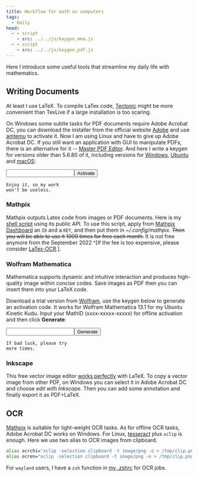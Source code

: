 ```yaml
---
title: Workflow for math on computers
tags:
  - Daily
head:
  - - script
    - src: ../../js/keygen_mma.js
  - - script
    - src: ../../js/keygen_pdf.js
---
```


Here I introduce some useful tools that streamline my daily life with mathematics.

## Writing Documents

At least I use LaTeX. To compile LaTex code, [Tectonic](https://tectonic-typesetting.github.io/en-US/index.html) might be more convenient than TexLive if a large installation is too scaring.

On Windows some subtle tasks for PDF documents
require Adobe Acrobat DC, you can download the installer from
the official website [Adobe](https://h`elpx.adobe.com/fr/acrobat/kb/acrobat-dc-downloads.html)
and use [amtemu](https://amtemu-official.com/) to activate it.
Now I am using Linux and have to give up Adobe Acrobat DC.
If you still want an application with GUI to manipulate PDFs,
there is an alternative for it -- [Master PDF Editor](https://code-industry.net/masterpdfeditor/).
And here I write a keygen for versions older than 5.6.80 of it,
including versions for [Windows](https://web.archive.org/web/20200919162559if_/https://code-industry.net/public/MasterPDFEditor-setup.exe),
[Ubuntu](https://web.archive.org/web/20210203220337/https://code-industry.net/public/master-pdf-editor-5.6.80-qt5.x86_64.deb)
and [macOS](https://web.archive.org/web/20200919165215/https://code-industry.net/public/MasterPDFEditor.dmg):

<input type="text" id="computerId"><button id="activate" class="">Activate</button>

<code id="activateCode" style="white-space:pre">Enjoy it, so my work won't be useless.</code>

### Mathpix

Mathpix outputs Latex code from images or PDF documents.
Here is my [shell script](https://github.com/JingMatrix/Shell/blob/master/archives/mathpix) using its public API.
To use this script, 
apply from [Mathpix Dashboard](https://dashboard.mathpix.com/login) an `ID` and a `KEY`,
and then put them in _~/.config/mathpix_.
~~Then you will be able to use it 1000 times for free each month.~~
It is not free anymore from the September 2022
^[If the fee is too expensive, please consider [LaTex-OCR](https://github.com/lukas-blecher/LaTeX-OCR).].



### Wolfram Mathematica

Mathematica supports dynamic and intuitive interaction and produces high-quality image within concise codes.
Save images as PDF then you can insert them into your LaTeX code.

Download a trial version from [Wolfram](https://www.wolfram.com/mathematica/trial/), 
use the keygen below to generate an activation code.
It works for Wolfram Mathematica 13.1 for my Ubuntu Kinetic Kudu.
Input your MathID (xxxx-xxxxx-xxxxx) for offline activation
and then click **Generate**:

<input type="text" id="mathId" class="" /><button id="generate" >Generate</button>

<code style="white-space:pre" id="result">If bad luck, please try more times.</code>

### Inkscape

This free vector image editor [works perfectly][4bd1a504] with LaTeX.
To copy a vector image from other PDF,
on Windows you can select it in Adobe Acrobat DC and
choose _edit with Inkscape_.
Then you can add some annotation and finally export it as PDF+LaTeX.

[4bd1a504]: https://wiki.inkscape.org/wiki/index.php/LaTeX "tutorial of LaTex in Inkscape"

## OCR

[Mathpix](#mathpix) is suitable for light-weight OCR tasks. As for offline OCR tasks,
Adobe Acrobat DC works on Windows.
For Linux, [tesseract](https://tesseract-ocr.github.io/tessdoc/Home.html) plus `xclip` is enough.
Here we use two alias to OCR images from clipboard.

```bash
alias ocrchi="xclip -selection clipboard -t image/png -o > /tmp/clip.png && tesseract  /tmp/clip.png /tmp/ocr-sim -l chi_sim &> /dev/null && cat /tmp/ocr-sim.txt"
alias ocren="xclip -selection clipboard -t image/png -o > /tmp/clip.png && tesseract  /tmp/clip.png /tmp/ocr-en -l eng &> /dev/null && cat /tmp/ocr-en.txt"
```

For `wayland` users, I have a `zsh` function in
[my .zshrc](https://github.com/JingMatrix/Shell/blob/master/.zshrc) for OCR jobs.

<!-- ## Add bookmarks to PDF -->

<!-- I want to have bookmarks, especially those serving as table of content, in every PDF so that I can jump freely between them. To start with, we need tools to import and export bookmarks in text form. -->

<!-- For Windows user, there is the extension [AutoBookmark](https://drive.google.com/open?id=1nTcxb72h9jXkWtSjk5DyvsJ210qKUU8e) for Adobe Acrobat DC. -->
<!-- For Linux user, `pdftk` and `DjvuLibre` are sufficient, -->
<!-- see [my instruction](https://github.com/JingMatrix/Shell/blob/master/toc/README.md) for details. -->

<style scoped>
@tailwind base;
@layer base {
	input {
		@apply bg-transparent focus:shadow-md border-2 border-gray-300 rounded-lg py-2 px-4 inline-block w-1/2 appearance-none leading-normal
	}
	button {
		@apply bg-transparent ml-10 hover:bg-blue-500 text-blue-700 dark:text-green-400 font-semibold hover:text-white py-2 px-4 border border-blue-500 hover:border-transparent rounded
	}
}
</style>
